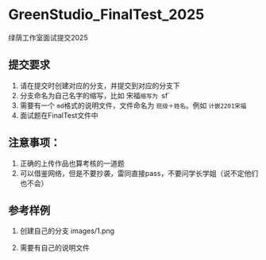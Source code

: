 # GreenStudio_FinalTest_2025
绿荫工作室面试提交2025
## 提交要求

1. 请在提交时创建对应的分支，并提交到对应的分支下
2. 分支命名为自己名字的缩写，比如 宋福`缩写为 `sf`
3. 需要有一个 `md`格式的说明文件，文件命名为 `班级＋姓名`。例如 `计嵌2201宋福`
4. 面试题在FinalTest文件中

## 注意事项：

1. 正确的上传作品也算考核的一道题
2. 可以借鉴网络，但是不要抄袭，雷同直接pass，不要问学长学姐（说不定他们也不会）

## 参考样例

1. 创建自己的分支
images/1.png

2. 需要有自己的说明文件

